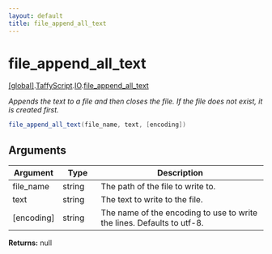 ```yaml
---
layout: default
title: file_append_all_text
---
```


# file_append_all_text

[\[global\]]({{site.baseurl}}/docs/).[TaffyScript]({{site.baseurl}}/docs/TaffyScript/).[IO]({{site.baseurl}}/docs/TaffyScript/IO/).[file_append_all_text]({{site.baseurl}}/docs/TaffyScript/IO/file_append_all_text/)

_Appends the text to a file and then closes the file. If the file does not exist, it is created first._

```cs
file_append_all_text(file_name, text, [encoding])
```

## Arguments

<table>
  <col width="15%">
  <col width="15%">
  <thead>
    <tr>
      <th>Argument</th>
      <th>Type</th>
      <th>Description</th>
    </tr>
  </thead>
  <tbody>
    <tr>
      <td>file_name</td>
      <td>string</td>
      <td>The path of the file to write to.</td>
    </tr>
    <tr>
      <td>text</td>
      <td>string</td>
      <td>The text to write to the file.</td>
    </tr>
    <tr>
      <td>[encoding]</td>
      <td>string</td>
      <td>The name of the encoding to use to write the lines. Defaults to utf-8.</td>
    </tr>
  </tbody>
</table>

**Returns:** null

